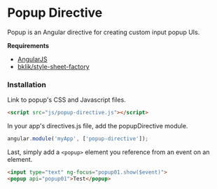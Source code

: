 # Popup Directive

Popup is an Angular directive for creating custom input popup UIs.

**Requirements**

* [AngularJS](http://angularjs.org/)
* [bklik/style-sheet-factory](https://github.com/bklik/style-sheet-factory)

### Installation

Link to popup's CSS and Javascript files.
```html
<script src="js/popup-directive.js"></script>
```

In your app's directives.js file, add the popupDirective module.
```javascript
angular.module('myApp', ['popup-directive']);
```

Last, simply add a `<popup>` element you reference from an event on an element.
```html
<input type="text" ng-focus="popup01.show($event)">
<popup api="popup01">Test</popup>
```
